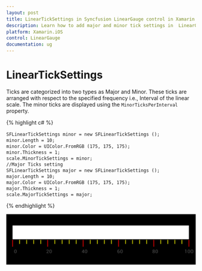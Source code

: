 ```yaml
---
layout: post
title: LinearTickSettings in Syncfusion LinearGauge control in Xamarin.iOS
description: Learn how to add major and minor tick settings in  LinearGauge
platform: Xamarin.iOS
control: LinearGauge
documentation: ug
---
```

# LinearTickSettings

Ticks are categorized into two types as Major and Minor. These ticks are arranged with respect to the specified frequency i.e., Interval of the linear scale. The minor ticks are displayed using the 
`MinorTicksPerInterval` property.

{% highlight c# %}

	SFLinearTickSettings minor = new SFLinearTickSettings ();
	minor.Length = 10;
	minor.Color = UIColor.FromRGB (175, 175, 175);
	minor.Thickness = 1;
	scale.MinorTickSettings = minor;
	//Major Ticks setting
	SFLinearTickSettings major = new SFLinearTickSettings ();
	major.Length = 10;
	major.Color = UIColor.FromRGB (175, 175, 175);
    major.Thickness = 1;
    scale.MajorTickSettings = major; 
	
{% endhighlight %}


![](images/Tick.png)

